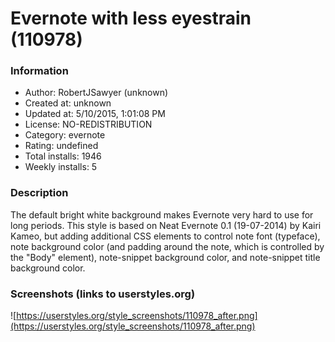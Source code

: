 # Evernote with less eyestrain (110978)

### Information
- Author: RobertJSawyer (unknown)
- Created at: unknown
- Updated at: 5/10/2015, 1:01:08 PM
- License: NO-REDISTRIBUTION
- Category: evernote
- Rating: undefined
- Total installs: 1946
- Weekly installs: 5


### Description
The default bright white background makes Evernote very hard to use for long periods.  This style is based on Neat Evernote 0.1 (19-07-2014) by Kairi Kameo, but adding additional CSS elements to control note font (typeface), note background color (and padding around the note, which is controlled by the "Body" element), note-snippet background color, and note-snippet title background color.


### Screenshots (links to userstyles.org)
![https://userstyles.org/style_screenshots/110978_after.png](https://userstyles.org/style_screenshots/110978_after.png)


